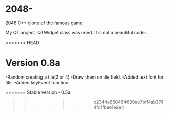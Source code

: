 2048-
=====

2048 С++ clone of the famous game.

My QT project. QTWidget class was used. It is not a beautiful code...

<<<<<<< HEAD
<H1>Version 0.8a</H1>
-Random creating a tile(2 or 4)
-Draw them on tile field.
-Added text font for tile.
-Added keyEvent function.

=======
Stable version - 0.5a.
>>>>>>> b2344a680464690ae7bff4ab3744fd1fbee1e9e4
